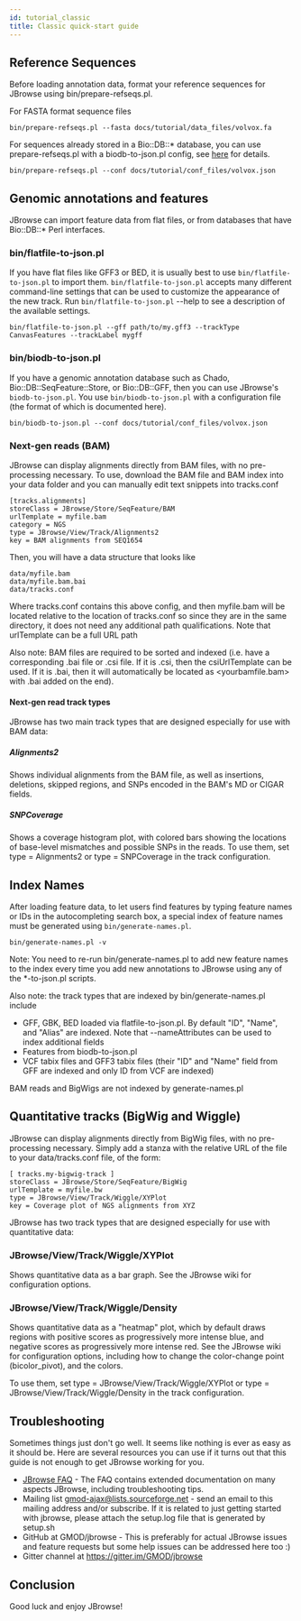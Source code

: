 ```yaml
---
id: tutorial_classic
title: Classic quick-start guide
---
```


## Reference Sequences

Before loading annotation data, format your reference sequences for JBrowse
using bin/prepare-refseqs.pl.

For FASTA format sequence files

    bin/prepare-refseqs.pl --fasta docs/tutorial/data_files/volvox.fa

For sequences already stored in a Bio::DB::\* database, you can use
prepare-refseqs.pl with a biodb-to-json.pl config, see [here](biodb_to_json.md)
for details.

    bin/prepare-refseqs.pl --conf docs/tutorial/conf_files/volvox.json

## Genomic annotations and features

JBrowse can import feature data from flat files, or from databases that have
Bio::DB::\* Perl interfaces.

### bin/flatfile-to-json.pl

If you have flat files like GFF3 or BED, it is usually best to use
`bin/flatfile-to-json.pl` to import them. `bin/flatfile-to-json.pl` accepts many
different command-line settings that can be used to customize the appearance of
the new track. Run `bin/flatfile-to-json.pl` --help to see a description of the
available settings.

    bin/flatfile-to-json.pl --gff path/to/my.gff3 --trackType CanvasFeatures --trackLabel mygff

### bin/biodb-to-json.pl

If you have a genomic annotation database such as Chado,
Bio::DB::SeqFeature::Store, or Bio::DB::GFF, then you can use JBrowse's
`biodb-to-json.pl`. You use `bin/biodb-to-json.pl` with a configuration file
(the format of which is documented here).

    bin/biodb-to-json.pl --conf docs/tutorial/conf_files/volvox.json

### Next-gen reads (BAM)

JBrowse can display alignments directly from BAM files, with no pre-processing
necessary. To use, download the BAM file and BAM index into your data folder and
you can manually edit text snippets into tracks.conf

    [tracks.alignments]
    storeClass = JBrowse/Store/SeqFeature/BAM
    urlTemplate = myfile.bam
    category = NGS
    type = JBrowse/View/Track/Alignments2
    key = BAM alignments from SEQ1654

Then, you will have a data structure that looks like

    data/myfile.bam
    data/myfile.bam.bai
    data/tracks.conf

Where tracks.conf contains this above config, and then myfile.bam will be
located relative to the location of tracks.conf so since they are in the same
directory, it does not need any additional path qualifications. Note that
urlTemplate can be a full URL path

Also note: BAM files are required to be sorted and indexed (i.e. have a
corresponding .bai file or .csi file. If it is .csi, then the csiUrlTemplate can
be used. If it is .bai, then it will automatically be located as
<yourbamfile.bam> with .bai added on the end).

#### Next-gen read track types

JBrowse has two main track types that are designed especially for use with BAM
data:

##### Alignments2

Shows individual alignments from the BAM file, as well as insertions, deletions,
skipped regions, and SNPs encoded in the BAM's MD or CIGAR fields.

##### SNPCoverage

Shows a coverage histogram plot, with colored bars showing the locations of
base-level mismatches and possible SNPs in the reads. To use them, set type =
Alignments2 or type = SNPCoverage in the track configuration.

## Index Names

After loading feature data, to let users find features by typing feature names
or IDs in the autocompleting search box, a special index of feature names must
be generated using `bin/generate-names.pl`.

    bin/generate-names.pl -v

Note: You need to re-run bin/generate-names.pl to add new feature names to the
index every time you add new annotations to JBrowse using any of the
\*-to-json.pl scripts.

Also note: the track types that are indexed by bin/generate-names.pl include

- GFF, GBK, BED loaded via flatfile-to-json.pl. By default "ID", "Name", and
  "Alias" are indexed. Note that --nameAttributes can be used to index
  additional fields
- Features from biodb-to-json.pl
- VCF tabix files and GFF3 tabix files (their "ID" and "Name" field from GFF are
  indexed and only ID from VCF are indexed)

BAM reads and BigWigs are not indexed by generate-names.pl

## Quantitative tracks (BigWig and Wiggle)

JBrowse can display alignments directly from BigWig files, with no
pre-processing necessary. Simply add a stanza with the relative URL of the file
to your data/tracks.conf file, of the form:

    [ tracks.my-bigwig-track ]
    storeClass = JBrowse/Store/SeqFeature/BigWig
    urlTemplate = myfile.bw
    type = JBrowse/View/Track/Wiggle/XYPlot
    key = Coverage plot of NGS alignments from XYZ

JBrowse has two track types that are designed especially for use with
quantitative data:

### JBrowse/View/Track/Wiggle/XYPlot

Shows quantitative data as a bar graph. See the JBrowse wiki for configuration
options.

### JBrowse/View/Track/Wiggle/Density

Shows quantitative data as a "heatmap" plot, which by default draws regions with
positive scores as progressively more intense blue, and negative scores as
progressively more intense red. See the JBrowse wiki for configuration options,
including how to change the color-change point (bicolor_pivot), and the colors.

To use them, set type = JBrowse/View/Track/Wiggle/XYPlot or type =
JBrowse/View/Track/Wiggle/Density in the track configuration.

## Troubleshooting

Sometimes things just don't go well. It seems like nothing is ever as easy as it
should be. Here are several resources you can use if it turns out that this
guide is not enough to get JBrowse working for you.

- [JBrowse FAQ](faq.html#troubleshooting) - The FAQ contains extended
  documentation on many aspects JBrowse, including troubleshooting tips.
- Mailing list gmod-ajax@lists.sourceforge.net - send an email to this mailing
  address and/or subscribe. If it is related to just getting started with
  jbrowse, please attach the setup.log file that is generated by setup.sh
- GitHub at GMOD/jbrowse - This is preferably for actual JBrowse issues and
  feature requests but some help issues can be addressed here too :)
- Gitter channel at https://gitter.im/GMOD/jbrowse

## Conclusion

Good luck and enjoy JBrowse!
